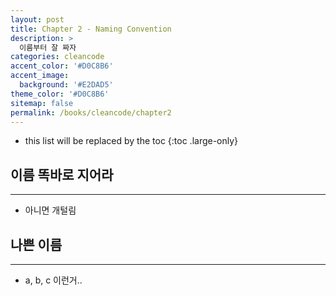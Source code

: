 ```yaml
---
layout: post
title: Chapter 2 - Naming Convention
description: >
  이름부터 잘 짜자
categories: cleancode
accent_color: '#D0C8B6'
accent_image: 
  background: '#E2DAD5'
theme_color: '#D0C8B6'
sitemap: false
permalink: /books/cleancode/chapter2
---
```



- this list will be replaced by the toc
{:toc .large-only}

## 이름 똑바로 지어라
***

- 아니면 개털림 

## 나쁜 이름
***

- a, b, c 이런거..
